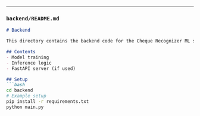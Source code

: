 
---

### `backend/README.md`
```markdown
# Backend

This directory contains the backend code for the Cheque Recognizer ML system.

## Contents
- Model training
- Inference logic
- FastAPI server (if used)

## Setup
```bash
cd backend
# Example setup
pip install -r requirements.txt
python main.py

